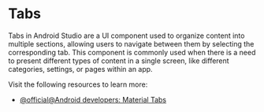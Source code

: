 # Tabs

Tabs in Android Studio are a UI component used to organize content into multiple sections, allowing users to navigate between them by selecting the corresponding tab. This component is commonly used when there is a need to present different types of content in a single screen, like different categories, settings, or pages within an app.

Visit the following resources to learn more:

- [@official@Android developers: Material Tabs](https://developer.android.com/reference/com/google/android/material/tabs/package-summary)